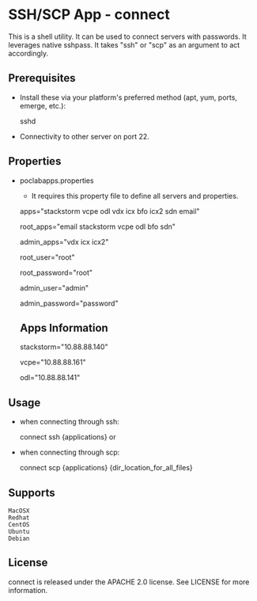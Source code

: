 SSH/SCP App - connect
===========

This is a shell utility. It can be used to connect servers with passwords. It leverages native sshpass. It takes "ssh" or "scp" as an argument to act accordingly.


Prerequisites
------------------
- Install these via your platform's preferred method (apt, yum, ports, emerge, etc.):

	sshd

- Connectivity to other server on port 22.

Properties
-----------
- poclabapps.properties

  -  It requires this property file to define all servers and properties.

	apps="stackstorm vcpe odl vdx icx bfo icx2 sdn email"

	root_apps="email stackstorm vcpe odl bfo sdn"

	admin_apps="vdx icx icx2"

	root_user="root"

	root_password="root"

	admin_user="admin"

	admin_password="password"

	Apps Information
	-----------------------

	stackstorm="10.88.88.140"
	
	vcpe="10.88.88.161"
	
	odl="10.88.88.141"

Usage
---------

- when connecting through ssh:
	
	connect ssh {applications}
or

- when connecting through scp:
	
	connect scp {applications} {dir_location_for_all_files}

Supports
------------

	MacOSX
	Redhat
	CentOS
	Ubuntu
	Debian

License
-----------
connect is released under the APACHE 2.0 license. See LICENSE for more information.